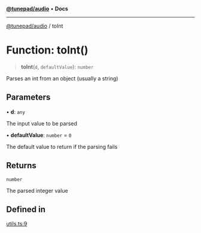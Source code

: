 [**@tunepad/audio**](../README.md) • **Docs**

***

[@tunepad/audio](../globals.md) / toInt

# Function: toInt()

> **toInt**(`d`, `defaultValue`): `number`

Parses an int from an object (usually a string)

## Parameters

• **d**: `any`

The input value to be parsed

• **defaultValue**: `number` = `0`

The default value to return if the parsing fails

## Returns

`number`

The parsed integer value

## Defined in

[utils.ts:9](https://github.com/TIDAL-Lab/tunepad_audio/blob/1e1bd16c9c764bdf488b791f76cac7abae0e3b33/src/utils.ts#L9)
